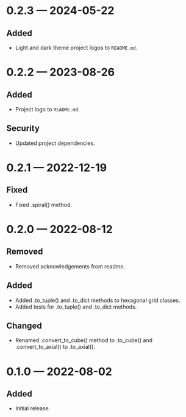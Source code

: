 <a id='changelog-0.2.3'></a>
# 0.2.3 — 2024-05-22

## Added

- Light and dark theme project logos to `README.md`.

<a id='changelog-0.2.2'></a>
# 0.2.2 — 2023-08-26

## Added

- Project logo to `README.md`.

## Security

- Updated project dependencies.

<a id='changelog-0.2.1'></a>
# 0.2.1 — 2022-12-19

## Fixed

- Fixed .spiral() method.

<a id='changelog-0.2.0'></a>
# 0.2.0 — 2022-08-12

## Removed

- Removed acknowledgements from readme.

## Added

- Added .to_tuple() and .to_dict methods to hexagonal grid classes.
- Added tests for .to_tuple() and .to_dict methods.

## Changed

- Renamed .convert_to_cube() method to .to_cube() and .convert_to_axial() to .to_axial().

<a id='changelog-0.1.0'></a>
# 0.1.0 — 2022-08-02

## Added

- Initial release.

